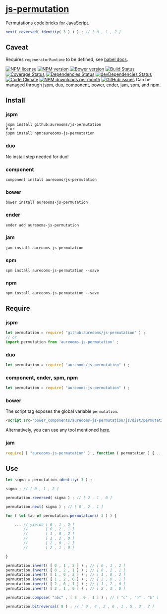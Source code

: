 [js-permutation](http://aureooms.github.io/js-permutation)
==

Permutations code bricks for JavaScript.

```js
next( reversed( identity( 3 ) ) ) ; // [ 0 , 1 , 2 ]
```

## Caveat

Requires `regeneratorRuntime` to be defined, see
[babel docs](http://babeljs.io/docs/usage/polyfill/).

[![NPM license](http://img.shields.io/npm/l/aureooms-js-permutation.svg?style=flat)](https://raw.githubusercontent.com/aureooms/js-permutation/master/LICENSE)
[![NPM version](http://img.shields.io/npm/v/aureooms-js-permutation.svg?style=flat)](https://www.npmjs.org/package/aureooms-js-permutation)
[![Bower version](http://img.shields.io/bower/v/aureooms-js-permutation.svg?style=flat)](http://bower.io/search/?q=aureooms-js-permutation)
[![Build Status](http://img.shields.io/travis/aureooms/js-permutation.svg?style=flat)](https://travis-ci.org/aureooms/js-permutation)
[![Coverage Status](http://img.shields.io/coveralls/aureooms/js-permutation.svg?style=flat)](https://coveralls.io/r/aureooms/js-permutation)
[![Dependencies Status](http://img.shields.io/david/aureooms/js-permutation.svg?style=flat)](https://david-dm.org/aureooms/js-permutation#info=dependencies)
[![devDependencies Status](http://img.shields.io/david/dev/aureooms/js-permutation.svg?style=flat)](https://david-dm.org/aureooms/js-permutation#info=devDependencies)
[![Code Climate](http://img.shields.io/codeclimate/github/aureooms/js-permutation.svg?style=flat)](https://codeclimate.com/github/aureooms/js-permutation)
[![NPM downloads per month](http://img.shields.io/npm/dm/aureooms-js-permutation.svg?style=flat)](https://www.npmjs.org/package/aureooms-js-permutation)
[![GitHub issues](http://img.shields.io/github/issues/aureooms/js-permutation.svg?style=flat)](https://github.com/aureooms/js-permutation/issues)
Can be managed through [jspm](https://github.com/jspm/jspm-cli),
[duo](https://github.com/duojs/duo),
[component](https://github.com/componentjs/component),
[bower](https://github.com/bower/bower),
[ender](https://github.com/ender-js/Ender),
[jam](https://github.com/caolan/jam),
[spm](https://github.com/spmjs/spm),
and [npm](https://github.com/npm/npm).

## Install

### jspm
```terminal
jspm install github:aureooms/js-permutation
# or
jspm install npm:aureooms-js-permutation
```
### duo
No install step needed for duo!

### component
```terminal
component install aureooms/js-permutation
```

### bower
```terminal
bower install aureooms-js-permutation
```

### ender
```terminal
ender add aureooms-js-permutation
```

### jam
```terminal
jam install aureooms-js-permutation
```

### spm
```terminal
spm install aureooms-js-permutation --save
```

### npm
```terminal
npm install aureooms-js-permutation --save
```

## Require
### jspm
```js
let permutation = require( "github:aureooms/js-permutation" ) ;
// or
import permutation from 'aureooms-js-permutation' ;
```
### duo
```js
let permutation = require( "aureooms/js-permutation" ) ;
```

### component, ender, spm, npm
```js
let permutation = require( "aureooms-js-permutation" ) ;
```

### bower
The script tag exposes the global variable `permutation`.
```html
<script src="bower_components/aureooms-js-permutation/js/dist/permutation.min.js"></script>
```
Alternatively, you can use any tool mentioned [here](http://bower.io/docs/tools/).

### jam
```js
require( [ "aureooms-js-permutation" ] , function ( permutation ) { ... } ) ;
```

## Use

```js
let sigma = permutation.identity( 3 ) ;

sigma ; // [ 0 , 1 , 2 ]

permutation.reversed( sigma ) ; // [ 2 , 1 , 0 ]

permutation.next( sigma ) ; // [ 0 , 2 , 1 ]

for ( let tau of permutation.permutations( 3 ) ) {

	... // yields [ 0 , 1 , 2 ]
	    //        [ 0 , 2 , 1 ]
	    //        [ 1 , 0 , 2 ]
	    //        [ 1 , 2 , 0 ]
	    //        [ 2 , 0 , 1 ]
	    //        [ 2 , 1 , 0 ]

}

permutation.invert( [ 0 , 1 , 2 ] ) ; // [ 0 , 1 , 2 ]
permutation.invert( [ 0 , 2 , 1 ] ) ; // [ 0 , 2 , 1 ]
permutation.invert( [ 1 , 0 , 2 ] ) ; // [ 1 , 0 , 2 ]
permutation.invert( [ 1 , 2 , 0 ] ) ; // [ 2 , 0 , 1 ]
permutation.invert( [ 2 , 0 , 1 ] ) ; // [ 1 , 2 , 0 ]
permutation.invert( [ 2 , 1 , 0 ] ) ; // [ 2 , 1 , 0 ]

permutation.compose( "abc" , [ 2 , 0 , 1 ] ) ; // [ "c" , "a" , "b" ]

permutation.bitreversal( 8 ) ; // [ 0 , 4 , 2 , 6 , 1 , 5 , 3 , 7 ]
```
